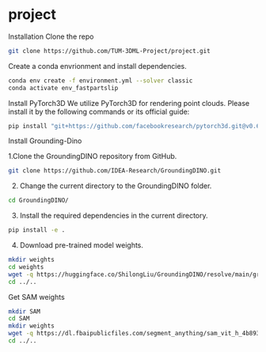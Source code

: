 # project

Installation
Clone the repo 
```bash
git clone https://github.com/TUM-3DML-Project/project.git
```

Create a conda envrionment and install dependencies.
```bash
conda env create -f environment.yml --solver classic
conda activate env_fastpartslip
```
Install PyTorch3D
We utilize PyTorch3D for rendering point clouds. Please install it by the following commands or its official guide:
```bash
pip install "git+https://github.com/facebookresearch/pytorch3d.git@v0.6.2"
```

Install Grounding-Dino


1.Clone the GroundingDINO repository from GitHub.

```bash
git clone https://github.com/IDEA-Research/GroundingDINO.git
```

2. Change the current directory to the GroundingDINO folder.

```bash
cd GroundingDINO/
```

3. Install the required dependencies in the current directory.

```bash
pip install -e .
```

4. Download pre-trained model weights.

```bash
mkdir weights
cd weights
wget -q https://huggingface.co/ShilongLiu/GroundingDINO/resolve/main/groundingdino_swinb_cogcoor.pth
cd ../..
```

Get SAM weights
```bash
mkdir SAM
cd SAM
mkdir weights
wget -q https://dl.fbaipublicfiles.com/segment_anything/sam_vit_h_4b8939.pth
cd ../..
```

